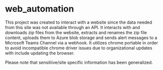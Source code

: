 # web_automation
This project was created to interact with a website since the data needed from this site was not available through an API.
It interacts with and downloads zip files from the website, extracts and renames the zip file content, uploads them to Azure blob storage and sends alert messages to a Microsoft Teams Channel via a webhook.
It utilizes chrome portable in order to avoid incompatible chrome driver issues due to organizational updates with include updating the browser.

Please note that sensitiive/site specific information has been generalized.
